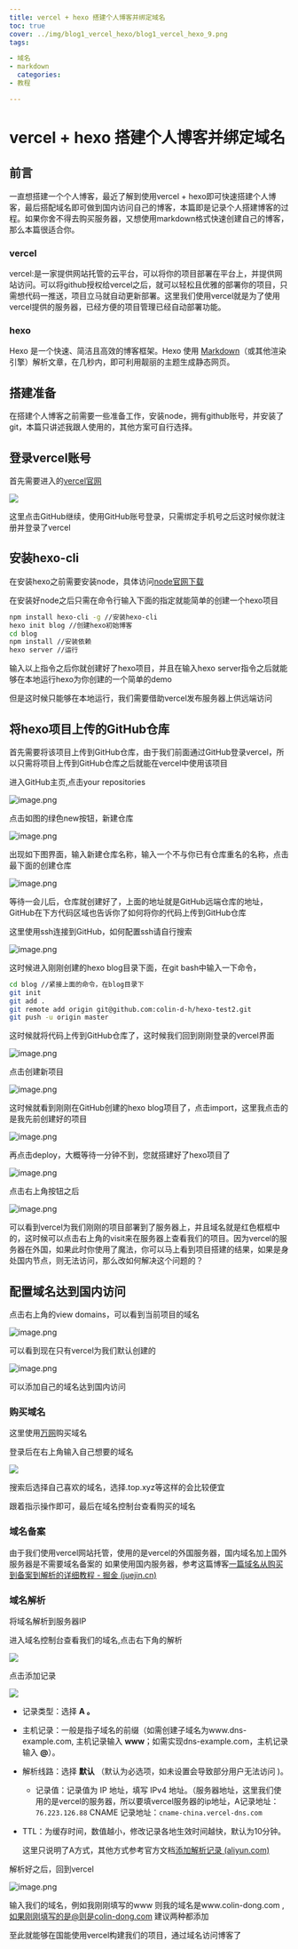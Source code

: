 ```yaml
---
title: vercel + hexo 搭建个人博客并绑定域名
toc: true
cover: ../img/blog1_vercel_hexo/blog1_vercel_hexo_9.png
tags:

- 域名
- markdown
  categories:
- 教程

---
```


# vercel + hexo 搭建个人博客并绑定域名

## 前言

一直想搭建一个个人博客，最近了解到使用vercel + hexo即可快速搭建个人博客，最后搭配域名即可做到国内访问自己的博客，本篇即是记录个人搭建博客的过程。如果你舍不得去购买服务器，又想使用markdown格式快速创建自己的博客，那么本篇很适合你。

### vercel

vercel:是一家提供网站托管的云平台，可以将你的项目部署在平台上，并提供网站访问。可以将github授权给vercel之后，就可以轻松且优雅的部署你的项目，只需想代码一推送，项目立马就自动更新部署。这里我们使用vercel就是为了使用vercel提供的服务器，已经方便的项目管理已经自动部署功能。

### hexo

Hexo 是一个快速、简洁且高效的博客框架。Hexo 使用 [Markdown](http://daringfireball.net/projects/markdown/)（或其他渲染引擎）解析文章，在几秒内，即可利用靓丽的主题生成静态网页。

## 搭建准备

在搭建个人博客之前需要一些准备工作，安装node，拥有github账号，并安装了git，本篇只讲述我跟人使用的，其他方案可自行选择。

## 登录vercel账号

首先需要进入的[vercel官网](https://vercel.com/login)

![](../img/blog1_vercel_hexo/blog1_vercel_hexo_1.png)

这里点击GitHub继续，使用GitHub账号登录，只需绑定手机号之后这时候你就注册并登录了vercel

## 安装hexo-cli

在安装hexo之前需要安装node，具体访问[node官网下载]()

在安装好node之后只需在命令行输入下面的指定就能简单的创建一个hexo项目

```bash
npm install hexo-cli -g //安装hexo-cli
hexo init blog //创建hexo初始博客
cd blog
npm install //安装依赖
hexo server //运行
```

输入以上指令之后你就创建好了hexo项目，并且在输入hexo server指令之后就能够在本地运行hexo为你创建的一个简单的demo

但是这时候只能够在本地运行，我们需要借助vercel发布服务器上供远端访问

## 将hexo项目上传的GitHub仓库

首先需要将该项目上传到GitHub仓库，由于我们前面通过GitHub登录vercel，所以只需将项目上传到GitHub仓库之后就能在vercel中使用该项目

进入GitHub主页,点击your repositories

![image.png](../img/blog1_vercel_hexo/blog1_vercel_hexo_2.png)

点击如图的绿色new按钮，新建仓库

![image.png](../img/blog1_vercel_hexo/blog1_vercel_hexo_3.png)

出现如下图界面，输入新建仓库名称，输入一个不与你已有仓库重名的名称，点击最下面的创建仓库

![image.png](../img/blog1_vercel_hexo/blog1_vercel_hexo_4.png)

等待一会儿后，仓库就创建好了，上面的地址就是GitHub远端仓库的地址，GitHub在下方代码区域也告诉你了如何将你的代码上传到GitHub仓库

这里使用ssh连接到GitHub，如何配置ssh请自行搜索

![image.png](../img/blog1_vercel_hexo/blog1_vercel_hexo_5.png)

这时候进入刚刚创建的hexo blog目录下面，在git bash中输入一下命令，

```bash
cd blog //紧接上面的命令，在blog目录下
git init
git add .
git remote add origin git@github.com:colin-d-h/hexo-test2.git
git push -u origin master
```

这时候就将代码上传到GitHub仓库了，这时候我们回到刚刚登录的vercel界面

![image.png](../img/blog1_vercel_hexo/blog1_vercel_hexo_6.png)

点击创建新项目

![image.png](../img/blog1_vercel_hexo/blog1_vercel_hexo_7.png)

这时候就看到刚刚在GitHub创建的hexo blog项目了，点击import，这里我点击的是我先前创建好的项目

![image.png](../img/blog1_vercel_hexo/blog1_vercel_hexo_8.png)

再点击deploy，大概等待一分钟不到，您就搭建好了hexo项目了

![image.png](../img/blog1_vercel_hexo/blog1_vercel_hexo_9.png)

点击右上角按钮之后

![image.png](../img/blog1_vercel_hexo/blog1_vercel_hexo_10.png)

可以看到vercel为我们刚刚的项目部署到了服务器上，并且域名就是红色框框中的，这时候可以点击右上角的visit来在服务器上查看我们的项目。因为vercel的服务器在外国，如果此时你使用了魔法，你可以马上看到项目搭建的结果，如果是身处国内节点，则无法访问，那么改如何解决这个问题的？

## 配置域名达到国内访问

点击右上角的view domains，可以看到当前项目的域名

![image.png](../img/blog1_vercel_hexo/blog1_vercel_hexo_11.png)

可以看到现在只有vercel为我们默认创建的

![image.png](../img/blog1_vercel_hexo/blog1_vercel_hexo_12.png)

可以添加自己的域名达到国内访问

### 购买域名

这里使用[万网](https://wanwang.aliyun.com/)购买域名

登录后在右上角输入自己想要的域名

![](../img/blog1_vercel_hexo/13.png)

搜索后选择自己喜欢的域名，选择.top.xyz等这样的会比较便宜

跟着指示操作即可，最后在域名控制台查看购买的域名

### 域名备案

由于我们使用vercel网站托管，使用的是vercel的外国服务器，国内域名加上国外服务器是不需要域名备案的
如果使用国内服务器，参考这篇博客[一篇域名从购买到备案到解析的详细教程 - 掘金 (juejin.cn)](https://juejin.cn/post/7052257775270756366)

### 域名解析

将域名解析到服务器IP

进入域名控制台查看我们的域名,点击右下角的解析

![](../img/blog1_vercel_hexo/14.png)

点击添加记录

![](../img/blog1_vercel_hexo/15.png)

- 记录类型：选择 **A 。**

- 主机记录：一般是指子域名的前缀（如需创建子域名为www.dns-example.com, 主机记录输入 **www**；如需实现dns-example.com，主机记录输入 **@**）。

- 解析线路：选择 **默认** （默认为必选项，如未设置会导致部分用户无法访问 )。
  
  - 记录值：记录值为 IP 地址，填写 IPv4 地址。（服务器地址，这里我们使用的是vercel的服务器，所以要填vercel服务器的ip地址，A记录地址：`76.223.126.88` CNAME 记录地址：`cname-china.vercel-dns.com`

- TTL：为缓存时间，数值越小，修改记录各地生效时间越快，默认为10分钟。
  
  这里只说明了A方式，其他方式参考官方文档[添加解析记录 (aliyun.com)](https://help.aliyun.com/document_detail/29725.html?spm=a2c1d.8251892.help.dexternal.49ea5b76h7HreQ)

解析好之后，回到vercel

![image.png](../img/blog1_vercel_hexo/blog1_vercel_hexo_12.png)

输入我们的域名，例如我刚刚填写的www 则我的域名是www.colin-dong.com , 如果刚刚填写的是@则是colin-dong.com 建议两种都添加

至此就能够在国能使用vercel构建我们的项目，通过域名访问博客了
